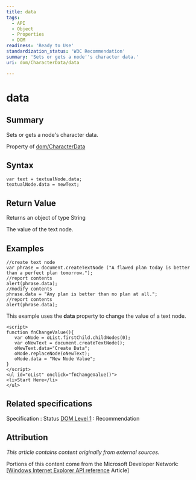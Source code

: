 ```yaml
---
title: data
tags:
  - API
  - Object
  - Properties
  - DOM
readiness: 'Ready to Use'
standardization_status: 'W3C Recommendation'
summary: 'Sets or gets a node''s character data.'
uri: dom/CharacterData/data

---
```

# data

## Summary

Sets or gets a node's character data.

<span data-meta="applies_to" data-type="key">Property of <span data-type="value">[dom/CharacterData](/dom/CharacterData)</span></span>

## Syntax

``` {.js}
var text = textualNode.data;
textualNode.data = newText;
```

## Return Value

<span data-meta="return" data-type="key">Returns an object of type <span data-type="value">String</span></span>

The value of the text node.

## Examples

``` {.js}
//create text node
var phrase = document.createTextNode ("A flawed plan today is better than a perfect plan tomorrow.");
//report contents
alert(phrase.data);
//modify contents
phrase.data = "Any plan is better than no plan at all.";
//report contents
alert(phrase.data);
```

This example uses the **data** property to change the value of a text node.

``` {.html}
<script>
function fnChangeValue(){
   var oNode = oList.firstChild.childNodes(0);
   var oNewText = document.createTextNode();
   oNewText.data="Create Data";
   oNode.replaceNode(oNewText);
   oNode.data = "New Node Value";
}
</script>
<ul id="oList" onclick="fnChangeValue()">
<li>Start Here</li>
</ul>
```

## Related specifications

Specification
:   Status
[DOM Level 1](http://www.w3.org/TR/REC-DOM-Level-1/)
:   Recommendation

## Attribution

*This article contains content originally from external sources.*

Portions of this content come from the Microsoft Developer Network: [[Windows Internet Explorer API reference](http://msdn.microsoft.com/en-us/library/ie/hh828809%28v=vs.85%29.aspx) Article]

